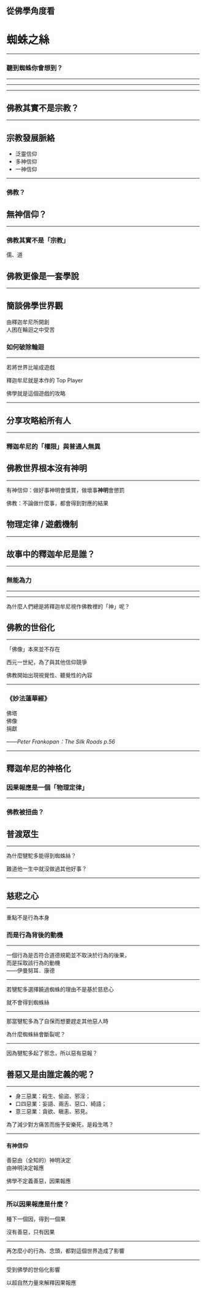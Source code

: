 ## 從佛學角度看
# 蜘蛛之絲

---

### 聽到蜘蛛你會想到？

---

<!-- .slide: data-background="./image/kumo.png" -->

---

<!-- .slide: data-background="./image/inazuma-eleven.jpg" -->

---

## 佛教其實不是宗教？

---

## 宗教發展脈絡

- 泛靈信仰 <!-- .element: class="fragment" -->  
- 多神信仰 <!-- .element: class="fragment" -->  
- 一神信仰 <!-- .element: class="fragment" -->  

---

### 佛教？
## 無神信仰？ <!-- .element: class="fragment" -->  

---

### 佛教其實不是「宗教」

儒、道 <!-- .element: class="fragment" -->  

## 佛教更像是一套學說 <!-- .element: class="fragment" -->  

---

## 簡談佛學世界觀

由釋迦牟尼所開創  
人困在輪迴之中受苦  

### 如何破除輪迴 <!-- .element: class="fragment" -->  

---

若將世界比喻成遊戲  

釋迦牟尼就是本作的 Top Player <!-- .element: class="fragment" -->

佛學就是這個遊戲的攻略 <!-- .element: class="fragment" -->

---

## 分享攻略給所有人

---

### 釋迦牟尼的「權限」與普通人無異

## 佛教世界根本沒有神明 <!-- .element: class="fragment" -->

---

有神信仰：做好事神明會獎賞，做壞事**神明**會懲罰

佛教：不論做什麼事，都會得到對應的結果  <!-- .element: class="fragment" -->

## 物理定律 / 遊戲機制 <!-- .element: class="fragment" -->

---

## 故事中的釋迦牟尼是誰？

---

<!-- .slide: data-background="image/fo.bmp" data-background-opacity="0.7" -->

### 無能為力 <!-- .element: class="fragment" -->

---

<!-- .slide: data-background="./image/machi.jpg" -->

---

為什麼人們總是將釋迦牟尼視作佛教裡的「神」呢？

## 佛教的世俗化 <!-- .element: class="fragment" -->

---

「佛像」本來並不存在

西元一世紀，為了與其他信仰競爭  

佛教開始出現視覺性、聽覺性的內容  

---

### 《妙法蓮華經》

佛塔  
佛像  
捐獻  

——*Peter Frankopan：The Silk Roads p.56*

---

## 釋迦牟尼的神格化

### 因果報應是一個「物理定律」<!-- .element: class="fragment" -->

---

### 佛教被扭曲？

## 普渡眾生 <!-- .element: class="fragment" -->

---

為什麼犍駝多能得到蜘蛛絲？  

難道他一生中就沒做過其他好事？

---

## 慈悲之心

---

重點不是行為本身

### 而是行為背後的動機

---

一個行為是否符合道德規範並不取決於行為的後果，  
而是採取該行為的動機   
——伊曼努耳．康德

---

若犍駝多選擇饒過蜘蛛的理由不是基於慈悲心

就不會得到蜘蛛絲

---

那當犍駝多為了自保而想要趕走其他惡人時

為什麼蜘蛛絲會斷裂呢？

---

因為犍駝多起了邪念，所以惡有惡報？

## 善惡又是由誰定義的呢？ <!-- .element: class="fragment" -->

---

- 身三惡業：殺生、偷盜、邪淫；
- 口四惡業：妄語、兩舌、惡口、綺語；
- 意三惡業：貪欲、瞋恚、邪見。

為了減少對方痛苦而施予安樂死，是殺生嗎？ <!-- .element: class="fragment" -->

---

#### 有神信仰   
善惡由（全知的）神明決定  
由神明決定報應

佛學不定義善惡，因果報應<!-- .element: class="fragment" -->

---

### 所以因果報應是什麼？

種下一個因，得到一個果

沒有善惡，只有因果 <!-- .element: class="fragment" -->

---

再怎麼小的行為、念頭，都對這個世界造成了影響

---

受到佛學的世俗化影響  

以超自然力量來解釋因果報應